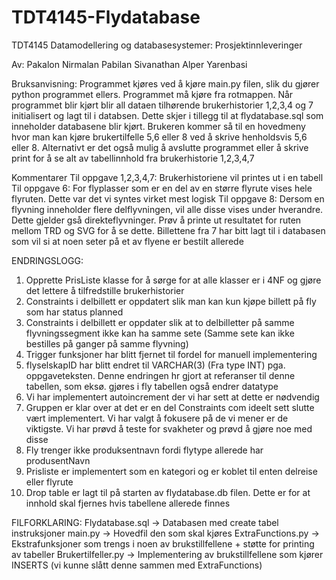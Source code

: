 # TDT4145-Flydatabase
TDT4145 Datamodellering og databasesystemer: Prosjektinnleveringer

Av: 
Pakalon Nirmalan 
Pabilan Sivanathan
Alper Yarenbasi

Bruksanvisning:
Programmet kjøres ved å kjøre main.py filen, slik du gjører python programmet ellers. Programmet må kjøre fra rotmappen. Når programmet blir kjørt blir all dataen tilhørende brukerhistorier 
1,2,3,4 og 7 initialisert og lagt til i databsen. Dette skjer i tillegg til at flydatabase.sql som inneholder databasene blir kjørt. Brukeren kommer så til en hovedmeny hvor man kan kjøre 
brukertilfelle 5,6 eller 8 ved å skrive henholdsvis 5,6 eller 8. Alternativt er det også mulig å avslutte programmet eller å skrive print for å se alt av tabellinnhold fra brukerhistorie 1,2,3,4,7


Kommentarer 
Til oppgave 1,2,3,4,7: Brukerhistoriene vil printes ut i en tabell
Til oppgave 6: 
For flyplasser som er en del av en større flyrute vises hele flyruten. Dette var det vi syntes virket mest logisk 
Til oppgave 8: 
Dersom en flyvning inneholder flere delflyvningen, vil alle disse vises under hverandre. Dette gjelder gså direkteflyvninger. Prøv å printe ut resultatet for ruten mellom TRD og SVG for å se dette. 
Billettene fra 7 har bitt lagt til i databasen som vil si at noen seter på et av flyene er bestilt allerede 



ENDRINGSLOGG:

1. Opprette PrisListe klasse for å sørge for at alle klasser er i 4NF og gjøre det lettere å tilfredstille brukerhistorier 
2. Constraints i delbillett er oppdatert slik man kan kun kjøpe billett på fly som har status planned 
3. Constraints i delbillett er oppdater slik at to delbilletter på samme flyvningssegment ikke kan ha samme sete (Samme sete kan ikke bestilles på ganger på samme flyvning)
4. Trigger funksjoner har blitt fjernet til fordel for manuell implementering 
5. flyselskapID har blitt endret til VARCHAR(3) (Fra type INT) pga. oppgaveteksten. Denne endringen hr gjort at referanser til denne tabellen, som eksø. gjøres i fly tabellen også endrer datatype 
6. Vi har implementert autoincrement der vi har sett at dette er nødvendig
7. Gruppen er klar over at det er en del Constraints com ideelt sett slutte vært implementert. Vi har valgt å fokusere på de vi mener er de viktigste. Vi har prøvd å teste for svakheter og prøvd å gjøre noe med disse
8. Fly trenger ikke produksentnavn fordi flytype allerede har produsentNavn
9. Prisliste er implementert som en kategori og er koblet til enten delreise eller flyrute
10. Drop table er lagt til på starten av flydatabase.db filen. Dette er for at innhold skal fjernes hvis tabellene allerede finnes 


FILFORKLARING: 
Flydatabase.sql -> Databasen med create tabel instruksjoner 
main.py -> Hovedfil den som skal kjøres 
ExtraFunctions.py -> Ekstrafunksjoner som trengs i noen av brukstillfellene + støtte for printing av tabeller 
Brukertilfeller.py -> Implementering av brukstillfellene som kjører INSERTS (vi kunne slått denne sammen med ExtraFunctions)



